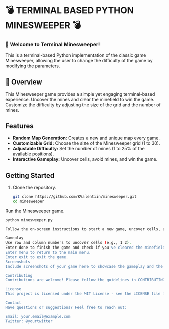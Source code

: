 
# :bomb: TERMINAL BASED PYTHON MINESWEEPER :bomb:


### :rocket: Welcome to Terminal Minesweeper!

This is a terminal-based Python implementation of the classic game Minesweeper, allowing the user to change the difficulty of the game by modifying the parameters.


## 🔎 Overview

This Minesweeper game provides a simple yet engaging terminal-based experience. Uncover the mines and clear the minefield to win the game. Customize the difficulty by adjusting the size of the grid and the number of mines.

## Features

- **Random Map Generation:** Creates a new and unique map every game.
- **Customizable Grid:** Choose the size of the Minesweeper grid (1 to 30).
- **Adjustable Difficulty:** Set the number of mines (1 to 25% of the available positions).
- **Interactive Gameplay:** Uncover cells, avoid mines, and win the game.

## Getting Started

1. Clone the repository.
   ```bash
   git clone https://github.com/KValentiin/minesweeper.git
   cd minesweeper


Run the Minesweeper game.

```bash
python minesweeper.py

Follow the on-screen instructions to start a new game, uncover cells, and enjoy the classic Minesweeper experience.

Gameplay
Use row and column numbers to uncover cells (e.g., 1 2).
Enter done to finish the game and check if you've cleared the minefield.
Enter menu to return to the main menu.
Enter exit to exit the game.
Screenshots
Include screenshots of your game here to showcase the gameplay and the terminal interface.

Contributing
Contributions are welcome! Please follow the guidelines in CONTRIBUTING.md.

License
This project is licensed under the MIT License - see the LICENSE file for details.

Contact
Have questions or suggestions? Feel free to reach out:

Email: your.email@example.com
Twitter: @yourtwitter
